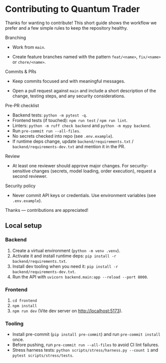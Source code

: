 <!-- CONTRIBUTING.md -->
# Contributing to Quantum Trader

Thanks for wanting to contribute! This short guide shows the workflow we
prefer and a few simple rules to keep the repository healthy.

Branching

- Work from `main`.

- Create feature branches named with the pattern `feat/<name>`, `fix/<name>` or `chore/<name>`.

Commits & PRs

- Keep commits focused and with meaningful messages.

- Open a pull request against `main` and include a short description of the
  change, testing steps, and any security considerations.

Pre-PR checklist

- Backend tests: `python -m pytest -q`.
- Frontend tests (if touched): `npm run test` / `npm run lint`.
- Linters: `python -m ruff check backend` and `python -m mypy backend`.
- Run `pre-commit run --all-files`.
- No secrets checked into repo (see `.env.example`).
- If runtime deps change, update `backend/requirements.txt` / `backend/requirements-dev.txt` and mention it in the PR.

Review

- At least one reviewer should approve major changes. For security-sensitive
  changes (secrets, model loading, order execution), request a second reviewer.

Security policy

- Never commit API keys or credentials. Use environment variables (see `.env.example`).

Thanks — contributions are appreciated!

## Local setup

### Backend
1. Create a virtual environment (`python -m venv .venv`).
2. Activate it and install runtime deps: `pip install -r backend/requirements.txt`.
3. Install dev tooling when you need it: `pip install -r backend/requirements-dev.txt`.
4. Run the API with `uvicorn backend.main:app --reload --port 8000`.

### Frontend
1. `cd frontend`
2. `npm install`
3. `npm run dev` (Vite dev server on <http://localhost:5173>).

### Tooling
- Install pre-commit (`pip install pre-commit`) and run `pre-commit install` once.
- Before pushing, run `pre-commit run --all-files` to avoid CI lint failures.
- Stress harness tests: `python scripts/stress/harness.py --count 1` and
  `pytest scripts/stress/tests`.
